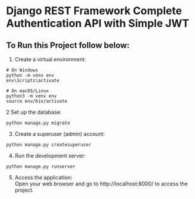 # Django REST Framework Complete Authentication API with Simple JWT   
## To Run this Project follow below:    

1. Create a virtual environment:    
```
# On Windows
python -m venv env
env\Scripts\activate

# On macOS/Linux
python3 -m venv env
source env/bin/activate                 
```
2 Set up the database:
```
python manage.py migrate
```
3. Create a superuser (admin) account:              

```
python manage.py createsuperuser
```
4. Run the development server:
```
python manage.py runserver
```
5. Access the application:                    
Open your web browser and go to http://localhost:8000/ to access the project.

